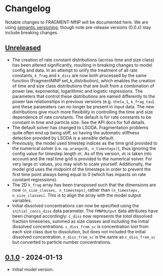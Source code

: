 # Changelog
Notable changes to FRAGMENT-MNP will be documented here. We are using [semantic versioning](https://semver.org/), though note pre-release versions (0.0.x) may include breaking changes.


## [Unreleased]

* The creation of rate constant distributions (across time and size class) has been altered significantly, resulting in breaking changes to model config and data. In an attempt to unify the treatment of all rate constants, `k_frag` and `k_diss` are now both processed by the same function (FragmentMNP.set_k_distribution), which enables the creation of time and size class distributions that are built from a combination of power law, exponential, logarithmic and logistic regressions. The parameters that control these distributions are named differently to the power law relationships in previous versions (e.g. `theta_1`, `k_frag_tau`) and these parameters can no longer be present in input data. The new distributions give much more flexibility in controlling the time and size dependence of rate constants. The default is for rate constants to be constant in time and particle size. See the API docs for full details.
* The default solver has changed to LSODA. Fragmentation problems quite often end up being stiff, so having the automatic stiffness detection provided by LSODA is a sensible default.
* Previously, the model used timestep indices as the time grid provided to the numerical solver (i.e. `np.arange(0, n_timesteps)`), thus ignoring the config value for timestep length `dt`. As of this version, `dt` is taken into account and the real time grid is provided to the numerical solver. For very large `dt` values, you may wish to scale yourself. Additionally, the model grid uses the midpoint of the timesteps in order to prevent the first time point always being equal to 0 (which has impacts on rate constant regressions).
* The 2D `k_frag` array has been transposed such that the dimensions are now `(n_size_classes, n_timesteps)`, rather than `(n_timesteps, n_size_classes)`. This is to align the array with the model output variables.
* Initial dissolved concentrations can now be specified using the `initial_concs_diss` data parameter. The `FMNPOutput` data attributes have been changed accordingly: `c_diss` now represents the *total* dissolved fraction timeseries, summed as size classes and including the initial dissolved concentrations. `c_diss_from_sc` is concentration lost from each size class due to dissolution, but does not included the initial dissolved concentration. `n_diss_from_sc` is the same as `c_diss_from_sc` but converted to particle number concentrations.

## [0.1.0] - 2024-01-13

* Initial model version.


[Unreleased]: https://github.com/microplastics-cluster/fragment-mnp/tree/develop 
[0.1.0]: https://github.com/microplastics-cluster/fragment-mnp/releases/tag/0.1.0
